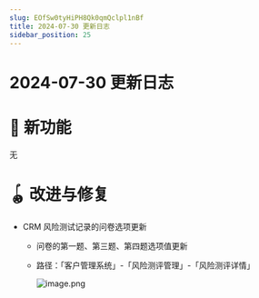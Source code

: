 ```yaml
---
slug: EOfSw0tyHiPH8Qk0qmQclpl1nBf
title: 2024-07-30 更新日志
sidebar_position: 25
---
```



# 2024-07-30 更新日志


# 🎉 新功能


无


# 🪀 改进与修复

- CRM 风险测试记录的问卷选项更新
    - 问卷的第一题、第三题、第四题选项值更新
    - 路径：「客户管理系统」-「风险测评管理」-「风险测评详情」

        ![image.png](/assets/01f43102cd32e31daff28434ae0467c4.png)

